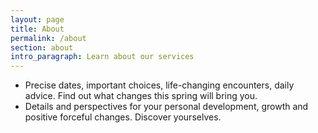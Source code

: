 ```yaml
---
layout: page
title: About
permalink: /about
section: about
intro_paragraph: Learn about our services
---
```

* Precise dates, important choices, life-changing encounters, daily advice. Find out what changes this spring will bring you.
* Details and perspectives for your personal development, growth and positive forceful changes. Discover yourselves.
